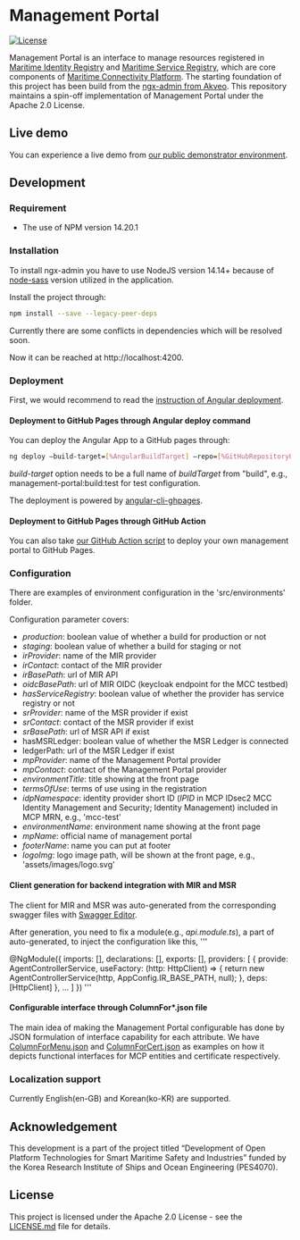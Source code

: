 # Management Portal
[![License](https://img.shields.io/badge/License-Apache_2.0-blue.svg)](https://opensource.org/licenses/Apache-2.0)

Management Portal is an interface to manage resources registered in [Maritime Identity Registry](https://github.com/maritimeconnectivity/IdentityRegistry) and [Maritime Service Registry](https://github.com/maritimeconnectivity/ServiceRegistry), which are core components of [Maritime Connectivity Platform](https://maritimeconnectivity.net/). The starting foundation of this project has been build from the [ngx-admin from Akveo](https://github.com/akveo/ngx-admin). This repository maintains a spin-off implementation of Management Portal under the Apache 2.0 License.

## Live demo
You can experience a live demo from [our public demonstrator environment](https://management.maritimeconnectivity.net).

## Development

### Requirement
- The use of NPM version 14.20.1

### Installation
To install ngx-admin you have to use NodeJS version 14.14+ because of [node-sass](https://github.com/sass/node-sass) version utilized in the application.

Install the project through:

```bash
npm install --save --legacy-peer-deps
```

Currently there are some conflicts in dependencies which will be resolved soon.

Now it can be reached at http://localhost:4200.

### Deployment
First, we would recommend to read the [instruction of Angular deployment](https://angular.io/guide/deployment).

#### Deployment to GitHub Pages through Angular deploy command
You can deploy the Angular App to a GitHub pages through:

```bash
ng deploy —build-target=[%AngularBuildTarget] —repo=[%GitHubRepositoryURL] —cname=[%TargetURL]
```

*build-target* option needs to be a full name of *buildTarget* from "build", e.g., management-portal:build:test for test configuration.

The deployment is powered by [angular-cli-ghpages](https://github.com/angular-schule/angular-cli-ghpages).

#### Deployment to GitHub Pages through GitHub Action
You can also take [our GitHub Action script](https://github.com/maritimeconnectivity/ManagementPortal/blob/main/.github/workflows/main.yml) to deploy your own management portal to GitHub Pages.

### Configuration
There are examples of environment configuration in the 'src/environments' folder.

Configuration parameter covers:

* *production*: boolean value of whether a build for production or not
* *staging*: boolean value of whether a build for staging or not
* *irProvider*: name of the MIR provider
* *irContact*: contact of the MIR provider
* *irBasePath*: url of MIR API
* *oidcBasePath*: url of MIR OIDC (keycloak endpoint for the MCC testbed)
* *hasServiceRegistry*: boolean value of whether the provider has service registry or not
* *srProvider*: name of the MSR provider if exist
* *srContact*: contact of the MSR provider if exist
* *srBasePath*: url of MSR API if exist
* hasMSRLedger: boolean value of whether the MSR Ledger is connected
* ledgerPath: url of the MSR Ledger if exist
* *mpProvider*: name of the Management Portal provider
* *mpContact*: contact of the Management Portal provider
* *environmentTitle*: title showing at the front page
* *termsOfUse*: terms of use using in the registration
* *idpNamespace*: identity provider short ID (*IPID* in MCP IDsec2 MCC Identity Management and Security; Identity Management) included in MCP MRN, e.g., 'mcc-test'
* *environmentName*: environment name showing at the front page
* *mpName*: official name of management portal
* *footerName*: name you can put at footer
* *logoImg*: logo image path, will be shown at the front page, e.g., 'assets/images/logo.svg'

  
#### Client generation for backend integration with MIR and MSR
The client for MIR and MSR was auto-generated from the corresponding swagger files with [Swagger Editor](https://editor.swagger.io/).

After generation, you need to fix a module(e.g., *api.module.ts*), a part of auto-generated, to inject the configuration like this,
'''

@NgModule({
  imports:      [],
  declarations: [],
  exports:      [],
  providers: [
    {
        provide: AgentControllerService,
        useFactory: (http: HttpClient) => {
          return new AgentControllerService(http, AppConfig.IR_BASE_PATH, null);
      },
        deps: [HttpClient]
    },
    ...
    ]
  })
'''

#### Configurable interface through ColumnFor*.json file
The main idea of making the Management Portal configurable has done by JSON formulation of interface capability for each attribute.
We have [ColumnForMenu.json](https://github.com/maritimeconnectivity/ManagementPortal/blob/main/src/app/shared/models/columnForMenu.ts) and [ColumnForCert.json](https://github.com/maritimeconnectivity/ManagementPortal/blob/main/src/app/shared/models/columnForCertificate.ts) as examples on how it depicts functional interfaces for MCP entities and certificate respectively.

### Localization support
Currently English(en-GB) and Korean(ko-KR) are supported.

## Acknowledgement
This development is a part of the project titled “Development of Open Platform Technologies for Smart Maritime Safety and Industries” funded by the Korea Research Institute of Ships and Ocean Engineering (PES4070).

## License
This project is licensed under the Apache 2.0 License - see the [LICENSE.md](LICENSE.md) file for details.
